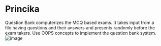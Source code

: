 # Princika
Question Bank computerizes the MCQ based  exams. It takes input from a file having  questions and their answers and presents  randomly before the exam takers. Use OOPS  concepts to implement the question bank  system.
![image](https://user-images.githubusercontent.com/88227627/127734672-a4b01c44-f164-4c3d-b0ad-24204e8f80a7.png)

